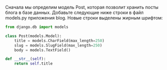 
Сначала мы определим модель Post, которая позволит хранить посты блога в базе данных. Добавьте следующие ниже строки в файл models.py приложения blog. Новые строки выделены жирным шрифтом:

```python
from django.db import models 

class Post(models.Model): 
	title = models.CharField(max_length=250) 
	slug = models.SlugField(max_length=250) 
	body = models.TextField()

def __str__(self): 
	return self.title
```